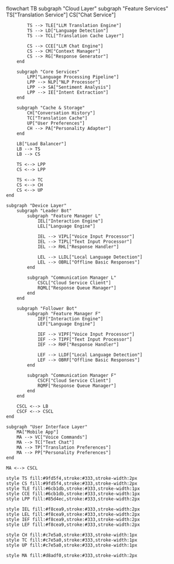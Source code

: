 flowchart TB
    subgraph "Cloud Layer"
        subgraph "Feature Services"
            TS["Translation Service"]
            CS["Chat Service"]
            
            TS --> TLE["LLM Translation Engine"]
            TS --> LD["Language Detection"]
            TS --> TCL["Translation Cache Layer"]
            
            CS --> CCE["LLM Chat Engine"]
            CS --> CM["Context Manager"]
            CS --> RG["Response Generator"]
        end
        
        subgraph "Core Services"
            LPP["Language Processing Pipeline"]
            LPP --> NLP["NLP Processor"]
            LPP --> SA["Sentiment Analysis"]
            LPP --> IE["Intent Extraction"]
        end
        
        subgraph "Cache & Storage"
            CH["Conversation History"]
            TC["Translation Cache"]
            UP["User Preferences"]
            CH --> PA["Personality Adapter"]
        end
        
        LB["Load Balancer"]
        LB --> TS
        LB --> CS
        
        TS <--> LPP
        CS <--> LPP
        
        TS <--> TC
        CS <--> CH
        CS <--> UP
    end
    
    subgraph "Device Layer"
        subgraph "Leader Bot"
            subgraph "Feature Manager L"
                IEL["Interaction Engine"]
                LEL["Language Engine"]
                
                IEL --> VIPL["Voice Input Processor"]
                IEL --> TIPL["Text Input Processor"]
                IEL --> RHL["Response Handler"]
                
                LEL --> LLDL["Local Language Detection"]
                LEL --> OBRL["Offline Basic Responses"]
            end
            
            subgraph "Communication Manager L"
                CSCL["Cloud Service Client"]
                RQML["Response Queue Manager"]
            end
        end
        
        subgraph "Follower Bot"
            subgraph "Feature Manager F"
                IEF["Interaction Engine"]
                LEF["Language Engine"]
                
                IEF --> VIPF["Voice Input Processor"]
                IEF --> TIPF["Text Input Processor"]
                IEF --> RHF["Response Handler"]
                
                LEF --> LLDF["Local Language Detection"]
                LEF --> OBRF["Offline Basic Responses"]
            end
            
            subgraph "Communication Manager F"
                CSCF["Cloud Service Client"]
                RQMF["Response Queue Manager"]
            end
        end
        
        CSCL <--> LB
        CSCF <--> CSCL
    end
    
    subgraph "User Interface Layer"
        MA["Mobile App"]
        MA --> VC["Voice Commands"]
        MA --> TC["Text Chat"]
        MA --> TP["Translation Preferences"]
        MA --> PP["Personality Preferences"]
    end
    
    MA <--> CSCL
    
    style TS fill:#9fd5f4,stroke:#333,stroke-width:2px
    style CS fill:#9fd5f4,stroke:#333,stroke-width:2px
    style TLE fill:#6cb1db,stroke:#333,stroke-width:1px
    style CCE fill:#6cb1db,stroke:#333,stroke-width:1px
    style LPP fill:#85d4ec,stroke:#333,stroke-width:2px
    
    style IEL fill:#f8cea9,stroke:#333,stroke-width:2px
    style LEL fill:#f8cea9,stroke:#333,stroke-width:2px
    style IEF fill:#f8cea9,stroke:#333,stroke-width:2px
    style LEF fill:#f8cea9,stroke:#333,stroke-width:2px
    
    style CH fill:#c7e5a0,stroke:#333,stroke-width:1px
    style TC fill:#c7e5a0,stroke:#333,stroke-width:1px
    style UP fill:#c7e5a0,stroke:#333,stroke-width:1px
    
    style MA fill:#d8adf0,stroke:#333,stroke-width:2px
